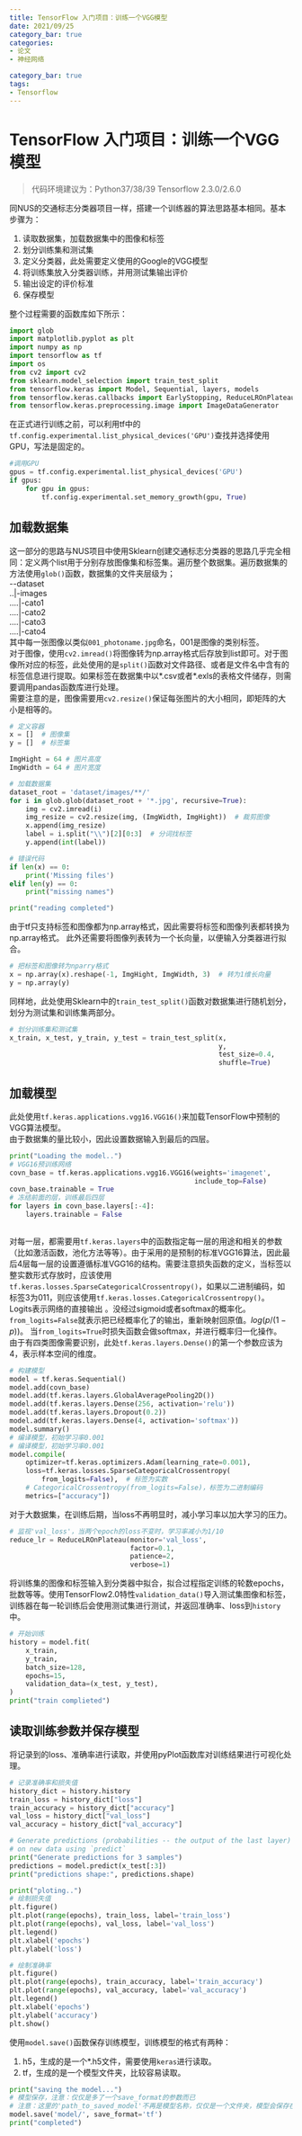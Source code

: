 ```yaml
---
title: TensorFlow 入门项目：训练一个VGG模型
date: 2021/09/25
category_bar: true
categories: 
- 论文
- 神经网络

category_bar: true
tags:
- Tensorflow
---
```

# TensorFlow 入门项目：训练一个VGG模型
> 代码环境建议为：Python37/38/39 Tensorflow 2.3.0/2.6.0

同NUS的交通标志分类器项目一样，搭建一个训练器的算法思路基本相同。基本步骤为：
1. 读取数据集，加载数据集中的图像和标签
2. 划分训练集和测试集
3. 定义分类器，此处需要定义使用的Google的VGG模型
4. 将训练集放入分类器训练，并用测试集输出评价
5. 输出设定的评价标准
6. 保存模型

整个过程需要的函数库如下所示：
```Python
import glob
import matplotlib.pyplot as plt
import numpy as np
import tensorflow as tf
import os
from cv2 import cv2
from sklearn.model_selection import train_test_split
from tensorflow.keras import Model, Sequential, layers, models
from tensorflow.keras.callbacks import EarlyStopping, ReduceLROnPlateau
from tensorflow.keras.preprocessing.image import ImageDataGenerator
```

在正式进行训练之前，可以利用tf中的`tf.config.experimental.list_physical_devices('GPU')`查找并选择使用GPU，写法是固定的。  
```Python
#调用GPU
gpus = tf.config.experimental.list_physical_devices('GPU')
if gpus:
    for gpu in gpus:
        tf.config.experimental.set_memory_growth(gpu, True)
```

## 加载数据集
这一部分的思路与NUS项目中使用Sklearn创建交通标志分类器的思路几乎完全相同：定义两个list用于分别存放图像集和标签集。遍历整个数据集。遍历数据集的方法使用`glob()`函数，数据集的文件夹层级为；  
--dataset  
..|-images  
....|-cato1  
....|-cato2  
....|-cato3  
....|-cato4  
其中每一张图像以类似`001_photoname.jpg`命名，001是图像的类别标签。  
对于图像，使用`cv2.imread()`将图像转为np.array格式后存放到list即可。对于图像所对应的标签，此处使用的是`split()`函数对文件路径、或者是文件名中含有的标签信息进行提取。如果标签在数据集中以*.csv或者*.exls的表格文件储存，则需要调用pandas函数库进行处理。  
需要注意的是，图像需要用`cv2.resize()`保证每张图片的大小相同，即矩阵的大小是相等的。  

```python
# 定义容器
x = []  # 图像集
y = []  # 标签集

ImgHight = 64 # 图片高度
ImgWidth = 64 # 图片宽度

# 加载数据集
dataset_root = 'dataset/images/**/'
for i in glob.glob(dataset_root + '*.jpg', recursive=True):
    img = cv2.imread(i)
    img_resize = cv2.resize(img, (ImgWidth, ImgHight))  # 裁剪图像
    x.append(img_resize)
    label = i.split("\\")[2][0:3]  # 分词找标签
    y.append(int(label))

# 错误代码
if len(x) == 0:
    print('Missing files')
elif len(y) == 0:
    print("missing names")

print("reading completed")
```
由于tf只支持标签和图像都为np.array格式，因此需要将标签和图像列表都转换为np.array格式。
此外还需要将图像列表转为一个长向量，以便输入分类器进行拟合。  
```python
# 把标签和图像转为nparry格式
x = np.array(x).reshape(-1, ImgHight, ImgWidth, 3)  # 转为1维长向量
y = np.array(y)
```

同样地，此处使用Sklearn中的`train_test_split()`函数对数据集进行随机划分，划分为测试集和训练集两部分。  
```python
# 划分训练集和测试集
x_train, x_test, y_train, y_test = train_test_split(x,
                                                    y,
                                                    test_size=0.4,
                                                    shuffle=True)
```
## 加载模型
此处使用`tf.keras.applications.vgg16.VGG16()`来加载TensorFlow中预制的VGG算法模型。  
由于数据集的量比较小，因此设置数据输入到最后的四层。  
```python
print("Loading the model..")
# VGG16预训练网络
covn_base = tf.keras.applications.vgg16.VGG16(weights='imagenet',
                                              include_top=False)
covn_base.trainable = True
# 冻结前面的层，训练最后四层
for layers in covn_base.layers[:-4]:
    layers.trainable = False
    
```
对每一层，都需要用`tf.keras.layers`中的函数指定每一层的用途和相关的参数（比如激活函数，池化方法等等）。由于采用的是预制的标准VGG16算法，因此最后4层每一层的设置遵循标准VGG16的结构。需要注意损失函数的定义，当标签以整实数形式存放时，应该使用`tf.keras.losses.SparseCategoricalCrossentropy()`，如果以二进制编码，如标签3为011，则应该使用`tf.keras.losses.CategoricalCrossentropy()`。
Logits表示网络的直接输出 。没经过sigmoid或者softmax的概率化。`from_logits=False`就表示把已经概率化了的输出，重新映射回原值。$log(p/(1-p))$。  当`from_logits=True`时损失函数会做softmax，并进行概率归一化操作。  
由于有四类图像需要识别，此处`tf.keras.layers.Dense()`的第一个参数应该为4，表示样本空间的维度。  
```python
# 构建模型
model = tf.keras.Sequential()
model.add(covn_base)
model.add(tf.keras.layers.GlobalAveragePooling2D())
model.add(tf.keras.layers.Dense(256, activation='relu'))
model.add(tf.keras.layers.Dropout(0.2))
model.add(tf.keras.layers.Dense(4, activation='softmax'))
model.summary()
# 编译模型，初始学习率0.001
# 编译模型，初始学习率0.001
model.compile(
    optimizer=tf.keras.optimizers.Adam(learning_rate=0.001),
    loss=tf.keras.losses.SparseCategoricalCrossentropy(
        from_logits=False),  # 标签为实数
    # CategoricalCrossentropy(from_logits=False)，标签为二进制编码
    metrics=["accuracy"])
```
对于大数据集，在训练后期，当loss不再明显时，减小学习率以加大学习的压力。  
```python
# 监视'val_loss'，当两个epoch的loss不变时，学习率减小为1/10
reduce_lr = ReduceLROnPlateau(monitor='val_loss',
                              factor=0.1,
                              patience=2,
                              verbose=1)
```
将训练集的图像和标签输入到分类器中拟合，拟合过程指定训练的轮数epochs，批数等等。使用TensorFlow2.0特性`validation_data()`导入测试集图像和标签，训练器在每一轮训练后会使用测试集进行测试，并返回准确率、loss到`history`中。  
```python
# 开始训练
history = model.fit(
    x_train,
    y_train,
    batch_size=128,
    epochs=15,
    validation_data=(x_test, y_test),
)
print("train complieted")
```
## 读取训练参数并保存模型
将记录到的loss、准确率进行读取，并使用pyPlot函数库对训练结果进行可视化处理。  
```python
# 记录准确率和损失值
history_dict = history.history
train_loss = history_dict["loss"]
train_accuracy = history_dict["accuracy"]
val_loss = history_dict["val_loss"]
val_accuracy = history_dict["val_accuracy"]

# Generate predictions (probabilities -- the output of the last layer)
# on new data using `predict`
print("Generate predictions for 3 samples")
predictions = model.predict(x_test[:3])
print("predictions shape:", predictions.shape)

print("ploting..")
# 绘制损失值
plt.figure()
plt.plot(range(epochs), train_loss, label='train_loss')
plt.plot(range(epochs), val_loss, label='val_loss')
plt.legend()
plt.xlabel('epochs')
plt.ylabel('loss')

# 绘制准确率
plt.figure()
plt.plot(range(epochs), train_accuracy, label='train_accuracy')
plt.plot(range(epochs), val_accuracy, label='val_accuracy')
plt.legend()
plt.xlabel('epochs')
plt.ylabel('accuracy')
plt.show()
```
使用`model.save()`函数保存训练模型，训练模型的格式有两种：  
1. h5，生成的是一个*.h5文件，需要使用`keras`进行读取。  
2. tf，生成的是一个模型文件夹，比较容易读取。  

```python
print("saving the model...")
# 模型保存，注意：仅仅是多了一个save_format的参数而已
# 注意：这里的'path_to_saved_model'不再是模型名称，仅仅是一个文件夹，模型会保存在这个文件夹之下
model.save('model/', save_format='tf')
print("completed")
```

